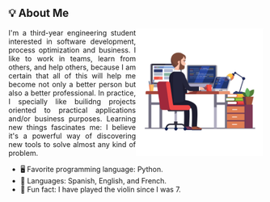 <h2> 💡 About Me </h2>

<img width="50%" align="right" alt="Computer" src="computer.jpg" />

<p align="justify" >
I'm a third-year engineering student interested in software development, process optimization and business. I like to work in teams, learn from others, and help others, because I am certain that all of this will help me become not only a better person but also a better professional. In practice, I specially like builidng projects oriented to practical applications and/or business purposes. Learning new things fascinates me: I believe it's a powerful way of discovering new tools to solve almost any kind of problem.
</p>

- 🖥 Favorite programming language: Python.
- 💬 Languages: Spanish, English, and French.
- 🎻 Fun fact: I have played the violin since I was 7.

